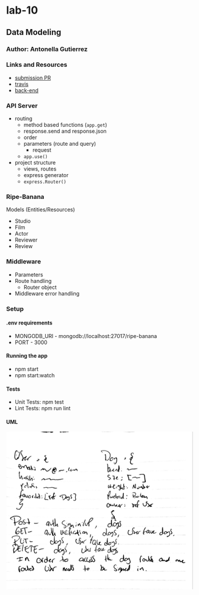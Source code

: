 # lab-10

## Data Modeling

### Author: Antonella Gutierrez

### Links and Resources
* [submission PR](https://github.com/aa-alchemy/ripe-banana/pull/2)
* [travis](https://travis-ci.com/aa-alchemy/ripe-banana/builds/130328984)
* [back-end](http://anto-ripe-banana.herokuapp.com/)

###  API Server
* routing
	* method based functions (`app.get`)
	* response.send and response.json
	* order
	* parameters (route and query)
		* request
	* `app.use()`
* project structure
	* views, routes
	* express generator
	* `express.Router()`

### Ripe-Banana
Models (Entities/Resources)
* Studio
* Film
* Actor
* Reviewer
* Review

### Middleware
* Parameters
* Route handling
  * Router object
* Middleware error handling

### Setup
#### .env requirements
* MONGODB_URI - mongodb://localhost:27017/ripe-banana
* PORT - 3000
#### Running the app
* npm start
* npm start:watch
#### Tests
* Unit Tests: npm test
* Lint Tests: npm run lint
#### UML
![whiteboard](whiteboard.jpg)